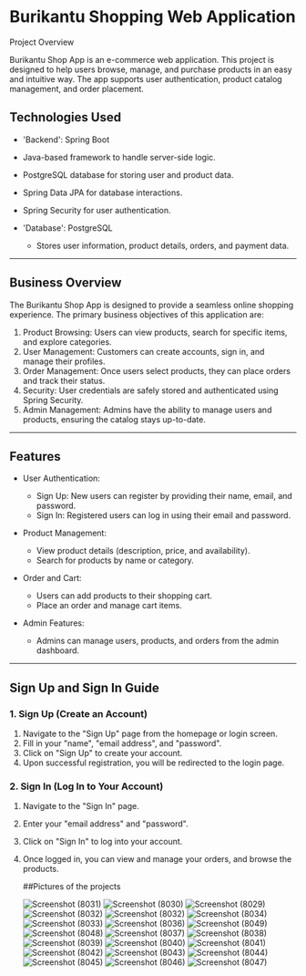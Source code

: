 # Burikantu Shopping Web Application
Project Overview

Burikantu Shop App is an e-commerce web application. This project is designed to help users browse, manage, and purchase products in an easy and intuitive way. The app supports user authentication, product catalog management, and order placement.

## Technologies Used

  - 'Backend': Spring Boot
  - Java-based framework to handle server-side logic.
  - PostgreSQL database for storing user and product data.
  - Spring Data JPA for database interactions.
  - Spring Security for user authentication.

- 'Database': PostgreSQL
  - Stores user information, product details, orders, and payment data.
  
---

## Business Overview

The Burikantu Shop App is designed to provide a seamless online shopping experience. The primary business objectives of this application are:

1. Product Browsing: Users can view products, search for specific items, and explore categories.
2. User Management: Customers can create accounts, sign in, and manage their profiles.
3. Order Management: Once users select products, they can place orders and track their status.
4. Security: User credentials are safely stored and authenticated using Spring Security.
5. Admin Management: Admins have the ability to manage users and products, ensuring the catalog stays up-to-date.

---

## Features

- User Authentication:
  - Sign Up: New users can register by providing their name, email, and password.
  - Sign In: Registered users can log in using their email and password.
  
- Product Management:
  - View product details (description, price, and availability).
  - Search for products by name or category.
  
- Order and Cart:
  - Users can add products to their shopping cart.
  - Place an order and manage cart items.

- Admin Features:
  - Admins can manage users, products, and orders from the admin dashboard.

---



## Sign Up and Sign In Guide

### 1. Sign Up (Create an Account)

1. Navigate to the "Sign Up" page from the homepage or login screen.
2. Fill in your "name", "email address", and "password".
3. Click on "Sign Up" to create your account.
4. Upon successful registration, you will be redirected to the login page.

### 2. Sign In (Log In to Your Account)

1. Navigate to the "Sign In" page.
2. Enter your "email address" and "password".
3. Click on "Sign In" to log into your account.
4. Once logged in, you can view and manage your orders, and browse the products.


   ##Pictures of the projects

   ![Screenshot (8031)](https://github.com/user-attachments/assets/3bd2dd20-e5fa-4cfb-a9a3-3a2198ecd9eb)
![Screenshot (8030)](https://github.com/user-attachments/assets/153e1450-6cf2-4ed0-b8cc-0670d2677b06)
![Screenshot (8029)](https://github.com/user-attachments/assets/84beb787-ec54-4ca0-b169-f90205bed057)
![Screenshot (8032)](https://github.com/user-attachments/assets/05b5a872-59bd-4dce-a771-e6e8087a3e20)
![Screenshot (8032)](https://github.com/user-attachments/assets/05b5a872-59bd-4dce-a771-e6e8087a3e20)
![Screenshot (8034)](https://github.com/user-attachments/assets/bd45b20a-c654-40c2-a02d-4938aae22e4b)
![Screenshot (8033)](https://github.com/user-attachments/assets/0d1dee6a-ce09-4903-95ee-74599d40b18e)
![Screenshot (8036)](https://github.com/user-attachments/assets/6ab6b561-9935-4fda-8a60-1bde9ed961d2)
![Screenshot (8049)](https://github.com/user-attachments/assets/15442f90-9b45-4d2c-81d1-1532685ffdfa)
![Screenshot (8048)](https://github.com/user-attachments/assets/86fb4ec8-7b31-47da-bae1-a11b90220330)
![Screenshot (8037)](https://github.com/user-attachments/assets/3b4bac3e-94c3-4bf0-968b-94c103075c7d)
![Screenshot (8038)](https://github.com/user-attachments/assets/4d43b6b4-3bb1-4e21-9a70-f95954e6f3db)
![Screenshot (8039)](https://github.com/user-attachments/assets/3d2e5aba-741f-4678-a6fa-c5ea4275f143)
![Screenshot (8040)](https://github.com/user-attachments/assets/57903ef5-6cc9-4f94-858b-ac380f374fa8)
![Screenshot (8041)](https://github.com/user-attachments/assets/f3744262-4bc0-4627-827b-b948829664e5)
![Screenshot (8042)](https://github.com/user-attachments/assets/ac85b5ee-811c-485f-94c2-d13e76585f40)
![Screenshot (8043)](https://github.com/user-attachments/assets/4e51b9fa-8e8b-485e-a5fa-854ae9c219ae)
![Screenshot (8044)](https://github.com/user-attachments/assets/99c9e644-b9e1-4f1a-8083-0ccaf23d1e48)
![Screenshot (8045)](https://github.com/user-attachments/assets/5f72cbd7-869f-4fea-aa79-4336db9fa509)
![Screenshot (8046)](https://github.com/user-attachments/assets/85de4712-0638-4113-bde7-5a32e26c7864)
![Screenshot (8047)](https://github.com/user-attachments/assets/ba66463b-eaa8-4987-94d7-3dad1c79d1bf)

